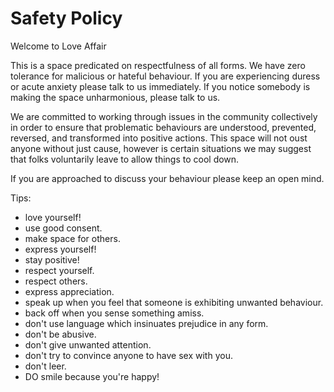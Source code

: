 # Safety Policy

Welcome to Love Affair

This is a space predicated on respectfulness of all forms.  We have zero
tolerance for malicious or hateful behaviour. If you are experiencing duress
or acute anxiety please talk to us immediately. If you notice somebody is
making the space unharmonious, please talk to us.  

We are committed to working through issues in the community collectively in
order to ensure that problematic behaviours are understood, prevented,
reversed, and transformed into positive actions. This space will not oust
anyone without just cause, however is certain situations we may suggest that
folks voluntarily leave to allow things to cool down.

If you are approached to discuss your behaviour please keep an open mind.  

Tips: 
 - love yourself!
 - use good consent. 
 - make space for others.
 - express yourself!
 - stay positive!
 - respect yourself.
 - respect others.
 - express appreciation.
 - speak up when you feel that someone is exhibiting unwanted behaviour.
 - back off when you sense something amiss. 
 - don't use language which insinuates prejudice in any form. 
 - don't be abusive.
 - don't give unwanted attention.
 - don't try to convince anyone to have sex with you. 
 - don't leer.
 - DO smile because you're happy!

